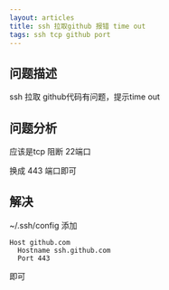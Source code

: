 ```yaml
---
layout: articles
title: ssh 拉取github 报错 time out
tags: ssh tcp github port
---
```


## 问题描述
ssh 拉取 github代码有问题，提示time out


## 问题分析
应该是tcp 阻断 22端口

换成 443 端口即可


## 解决
~/.ssh/config 添加 

```
Host github.com
  Hostname ssh.github.com
  Port 443
```

即可